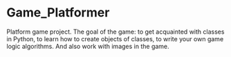 # Game_Platformer
Platform game project.  The goal of the game: to get acquainted with classes in Python, to learn how to create objects of classes, to write your own game logic algorithms. And also work with images in the game.
